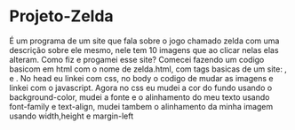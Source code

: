 # Projeto-Zelda
É um programa de um site que fala sobre o jogo chamado zelda com uma descrição sobre ele mesmo, nele tem 10 imagens que ao clicar nelas elas alteram.
Como fiz e progamei esse site?
Comecei fazendo um codigo basicom em  html com o nome de zelda.html,  com tags basicas de um site: <html>, <head> e <body> . 
No head eu linkei com css, no body o codigo de mudar as imagens e linkei com o javascript.
Agora no css eu mudei a cor do fundo usando o background-color, mudei a fonte e o alinhamento do meu texto usando font-family e text-align, mudei tambem o alinhamento da minha imagem usando  width,height e margin-left
